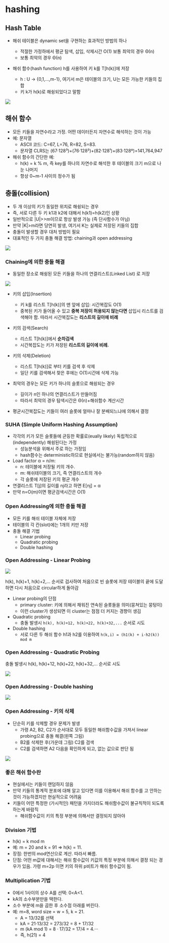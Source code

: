 # hashing

## Hash Table

* 해쉬 테이블은 dynamic set을 구현하는 효과적인 방법의 하나
  * 적절한 가정하에서 평균 탐색, 삽입, 삭제시간 O\(1\) 보통 최악의 경우 Θ\(n\)
  * 보통 최악의 경우 Θ\(n\)



* 해쉬 함수\(hash function\) h를 사용하여 키 k를 T\[h\(k\)\]에 저장
  * h : U → {0,1,...,m-1}, 여기서 m은 테이블의 크기, U는 모든 가능한 키들의 집합
  * 키 k가 h\(k\)로 해슁되었다고 말함

![](../.gitbook/assets/image%20%2815%29.png)

##  해쉬 함수

* 모든 키들을 자연수라고 가정. 어떤 데이터든지 자연수로 해석하는 것이 가능
* 예: 문자열
  * ASCII 코드: C=67, L=76, R=82, S=83.
  * 문자열 CLRS는 \(67·128³\)+\(76·128²\)+\(82·128¹\)+\(83·128º\)=141,764,947
* 해쉬 함수의 간단한 예:
  * h\(k\) = k % m, 즉 key를 하나의 자연수로 해석한 후 테이블의 크기 m으로 나눈 나머지
  * 항상 0~m-1 사이의 정수가 됨

##  충돌\(collision\)

* 두 개 이상의 키가 동일한 위치로 해슁되는 경우
* 즉, 서로 다른 두 키 k1과 k2에 대해서 h\(k1\)=h\(k2\)인 상황 
* 일반적으로 \|U\|&gt;&gt;m이므로 항상 발생 가능 \(즉 단사함수가 아님\)
* 만약 \|K\|&gt;m라면 당연히 발생, 여기서 K는 실제로 저장된 키들의 집합
* 충돌이 발생할 경우 대처 방법이 필요 
* 대표적인 두 가지 충돌 해결 방법: chaining과 open addressing

![](../.gitbook/assets/image%20%283%29.png)

###  Chaining에 의한 충돌 해결

* 동일한 장소로 해슁된 모든 키들을 하나의 연결리스트\(Linked List\) 로 저장

![](../.gitbook/assets/image%20%2875%29.png)

* 키의 삽입\(Insertion\)
  * 키 k를 리스트 T\[h\(k\)\]의 맨 앞에 삽입: 시간복잡도 O\(1\) 
  * 중복된 키가 들어올 수 있고 **중복 저장이 허용되지 않는다면** 삽입시 리스트를 검색해야 함. 따라서 시간복잡도는 **리스트의 길이에 비례**
* 키의 검색\(Search\)
  * 리스트 T\[h\(k\)\]에서 **순차검색**
  * 시간복잡도는 키가 저장된 **리스트의 길이에 비례.**
* 키의 삭제\(Deletion\)
  * 리스트 T\[h\(k\)\]로 부터 키를 검색 후 삭제
  * 일단 키를 검색해서 찾은 후에는 O\(1\)시간에 삭제 가능



* 최악의 경우는 모든 키가 하나의 슬롯으로 해슁되는 경우
  * 길이가 n인 하나의 연결리스트가 만들어짐
  * 따라서 최악의 경우 탐색시간은 Θ\(n\)+해쉬함수 계산시간
* 평균시간복잡도는 키들이 여러 슬롯에 얼마나 잘 분배되느냐에 의해서 결정

### SUHA \(Simple Uniform Hashing Assumption\)

* 각각의 키가 모든 슬롯들에 균등한 확률로\(eually likely\) 독립적으로 \(independently\) 해슁된다는 가정
  * 성능분석을 위해서 주로 하는 가정임
  * hash함수는 deterministic하므로 현실에서는 불가능\(random하지 않음\)
* Load factor α = n/m:
  * n: 테이블에 저장될 키의 개수. 
  * m: 해쉬테이블의 크기, 즉 연결리스트의 개수 
  * 각 슬롯에 저장된 키의 평균 개수
* 연결리스트 T\[j\]의 길이를 nj라고 하면 E\[nj\] = α
* 만약 n=O\(m\)이면 평균검색시간은 O\(1\)

### Open Addressing에 의한 충돌 해결

* 모든 키를 해쉬 테이블 자체에 저장 
* 테이블의 각 칸\(slot\)에는 1개의 키만 저장 
* 충돌 해결 기법
  * Linear probing 
  * Quadratic probing 
  * Double hashing

### Open Addressing - Linear Probing

![](../.gitbook/assets/image%20%2880%29.png)

h\(k\), h\(k\)+1, h\(k\)+2,… 순서로 검사하여 처음으로 빈 슬롯에 저장 테이블의 끝에 도달하면 다시 처음으로 circular하게 돌아감

* Linear probing의 단점
  * primary cluster: 키에 의해서 채워진 연속된 슬롯들을 의미\(뭉쳐있는 뭉텅이\)
  * 이런 cluster가 생성되면 이 cluster는 점점 더 커지는 경향이 생김
* Quadratic probing 
  * 충돌 발생시 `h(k), h(k)+12, h(k)+22, h(k)+32,...` 순서로 시도
* Double hashing 
  * 서로 다른 두 해쉬 함수 h1과 h2를 이용하여 `h(k,i) = (h1(k) + i·h2(k)) mod m`

### Open Addressing - Quadratic Probing

충돌 발생시 h\(k\), h\(k\)+12, h\(k\)+22, h\(k\)+32,... 순서로 시도

![](../.gitbook/assets/image%20%2813%29.png)

### Open Addressing - Double hashing

![](../.gitbook/assets/image%20%2817%29.png)

### Open Addressing - 키의 삭제

* 단순히 키를 삭제할 경우 문제가 발생
  * 가령 A2, B2, C2가 순서대로 모두 동일한 해쉬함수값을 가져서 linear probing으로 충돌 해결\(왼쪽 그림\)
  * B2를 삭제한 후\(가운데 그림\) C2를 검색
  * C2를 검색하면 A2 다음을 확인하게 되고, 없는 값으로 판단 됨

![](../.gitbook/assets/image%20%2830%29.png)

###  좋은 해쉬 함수란

* 현실에서는 키들이 랜덤하지 않음 
* 만약 키들의 통계적 분포에 대해 알고 있다면 이를 이용해서 해쉬 함수를 고 안하는 것이 가능하겠지만 현실적으로 어려움 
* 키들이 어떤 특정한 \(가시적인\) 패턴을 가지더라도 해쉬함수값이 불규칙적이 되도록 하는게 바람직 
  * 해쉬함수값이 키의 특정 부분에 의해서만 결정되지 않아야

### Division 기법

* h\(k\) = k mod m 
* 예: m = 20 and k = 91 ⇒ h\(k\) = 11. 
* 장점: 한번의 mod연산으로 계산. 따라서 빠름. 
* 단점: 어떤 m값에 대해서는 해쉬 함수값이 키값의 특정 부분에 의해서 결정 되는 경우가 있음. 가령 m=2p 이면 키의 하위 p비트가 해쉬 함수값이 됨.

### Multiplication 기법

* 0에서 1사이의 상수 A를 선택: 0&lt;A&lt;1. 
* kA의 소수부분만을 택한다. 
* 소수 부분에 m을 곱한 후 소수점 아래를 버린다. 
* 예: m=8, word size = w = 5, k = 21. 
  * A = 13/32를 선택
  * kA = 21⋅13/32 = 273/32 = 8 + 17/32 
  * m \(kA mod 1\) = 8 · 17/32 = 17/4 = 4.··· 
  * 즉, h\(21\) = 4

